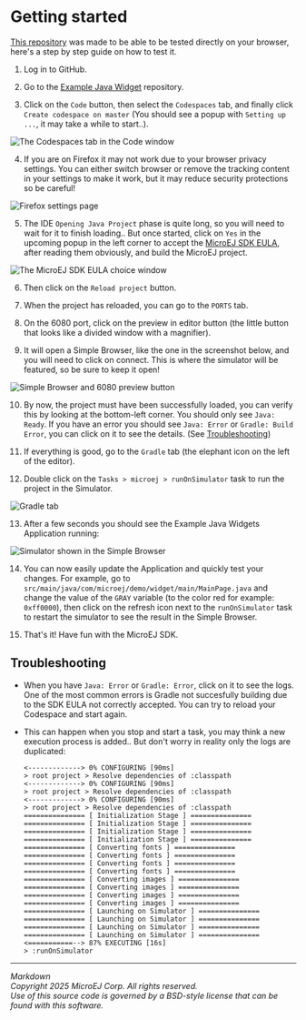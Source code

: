 # Getting started

[This repository](https://github.com/ahajji-microej/Example-Java-Widget) was made to be able to be tested directly on your browser, here's a step by step guide on how to test it.

1. Log in to GitHub.

2. Go to the [Example Java Widget](https://github.com/ahajji-microej/Example-Java-Widget) repository.

3. Click on the `Code` button, then select the `Codespaces` tab, and finally click `Create codespace on master` (You should see a popup with `Setting up ...`, it may take a while to start..). 

![The Codespaces tab in the Code window](resources/getting_started_1.png)

4. If you are on Firefox it may not work due to your browser privacy settings. You can either switch browser or remove the tracking content in your settings to make it work, but it may reduce security protections so be careful!

![Firefox settings page](resources/getting_started_2.png)

5. The IDE ``Opening Java Project`` phase is quite long, so you will need to wait for it to finish loading.. But once started, click on `Yes` in the upcoming popup in the left corner to accept the [MicroEJ SDK EULA](https://developer.microej.com/license-agreement-sdk/), after reading them obviously, and build the MicroEJ project.

![The MicroEJ SDK EULA choice window](resources/getting_started_3.png)

6. Then click on the `Reload project` button.

7. When the project has reloaded, you can go to the `PORTS` tab.

8. On the 6080 port, click on the preview in editor button (the little button that looks like a divided window with a magnifier).

9. It will open a Simple Browser, like the one in the screenshot below, and you will need to click on connect. This is where the simulator will be featured, so be sure to keep it open!

![Simple Browser and 6080 preview button](resources/getting_started_4.png)

10. By now, the project must have been successfully loaded, you can verify this by looking at the bottom-left corner. You should only see `Java: Ready`. If you have an error you should see `Java: Error` or `Gradle: Build Error`, you can click on it to see the details. (See [Troubleshooting](#Troubleshooting))

11. If everything is good, go to the `Gradle` tab (the elephant icon on the left of the editor). 

12. Double click on the `Tasks > microej > runOnSimulator` task to run the project in the Simulator.

![Gradle tab](resources/getting_started_5.png)

13. After a few seconds you should see the Example Java Widgets Application running:

![Simulator shown in the Simple Browser](resources/getting_started_6.png)

14. You can now easily update the Application and quickly test your changes. For example, go to `src/main/java/com/microej/demo/widget/main/MainPage.java` and change the value of the `GRAY` variable (to the color red for example: `0xff0000`), then click on the refresh icon next to the `runOnSimulator` task to restart the simulator to see the result in the Simple Browser. 

15. That's it! Have fun with the MicroEJ SDK.

## Troubleshooting

- When you have `Java: Error` or `Gradle: Error`, click on it to see the logs. One of the most common errors is Gradle not succesfully building due to the SDK EULA not correctly accepted. You can try to reload your Codespace and start again.

- This can happen when you stop and start a task, you may think a new execution process is added.. But don't worry in reality only the logs are duplicated:

	```
	<-------------> 0% CONFIGURING [90ms]
	> root project > Resolve dependencies of :classpath
	<-------------> 0% CONFIGURING [90ms]
	> root project > Resolve dependencies of :classpath
	<-------------> 0% CONFIGURING [90ms]
	> root project > Resolve dependencies of :classpath
	=============== [ Initialization Stage ] ===============
	=============== [ Initialization Stage ] ===============
	=============== [ Initialization Stage ] ===============
	=============== [ Initialization Stage ] ===============
	=============== [ Converting fonts ] ===============
	=============== [ Converting fonts ] ===============
	=============== [ Converting fonts ] ===============
	=============== [ Converting fonts ] ===============
	=============== [ Converting images ] ===============
	=============== [ Converting images ] ===============
	=============== [ Converting images ] ===============
	=============== [ Converting images ] ===============
	=============== [ Launching on Simulator ] ===============
	=============== [ Launching on Simulator ] ===============
	=============== [ Launching on Simulator ] ===============
	=============== [ Launching on Simulator ] ===============
	<===========--> 87% EXECUTING [16s]
	> :runOnSimulator
	```
 
---
_Markdown_  
_Copyright 2025 MicroEJ Corp. All rights reserved._  
_Use of this source code is governed by a BSD-style license that can be found with this software._